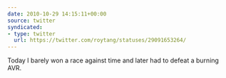 ```yaml
---
date: 2010-10-29 14:15:11+00:00
source: twitter
syndicated:
- type: twitter
  url: https://twitter.com/roytang/statuses/29091653264/
---
```


Today I barely won a race against time and later had to defeat a burning AVR.